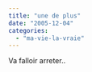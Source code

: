 ```yaml
---
title: "une de plus"
date: "2005-12-04"
categories: 
  - "ma-vie-la-vraie"
---
```


  
  
Va falloir arreter..
